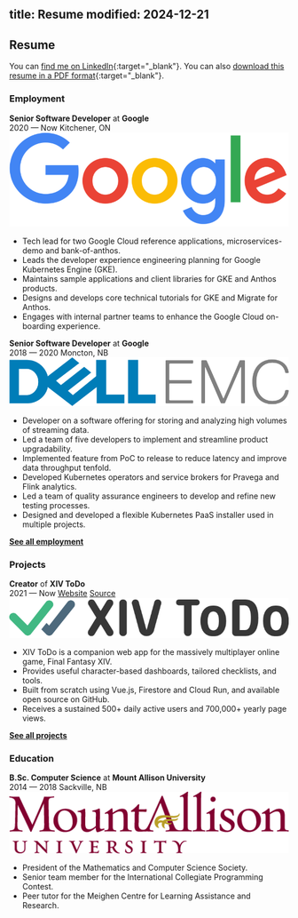 title: Resume
modified: 2024-12-21
---

## <i class="fa-duotone fa-light fa-memo-circle-info me-1"></i> Resume

You can [find me on LinkedIn](https://www.linkedin.com/in/olivi-eh/){:target="_blank"}. You can also [download this resume in a PDF format](/static/assets/OlivierBourgeois-Resume.pdf){:target="_blank"}.

### Employment

<!-- IFTTT: Update /employment too -->

<div class="resume-cards-group">
  <div class="resume-card">
    <div class="resume-card-header">
      <div>
        <b>Senior Software Developer</b> at <b>Google</b><br>
        <span class="me-2 no-wrap"><i class="fa-regular fa-calendar me-1"></i>2020 — Now</span>
        <span class="me-2 no-wrap"><i class="fa-regular fa-location-dot me-1"></i>Kitchener, ON</span>
      </div>
      <img class="no-radius h-40 d-sm-none" src="/static/assets/logo-google.png" alt="Logo for Google">
    </div>
    <div class="resume-card-content">
      <ul>
        <li>Tech lead for two Google Cloud reference applications, microservices-demo and bank-of-anthos.</li>
        <li>Leads the developer experience engineering planning for Google Kubernetes Engine (GKE).</li>
        <li>Maintains sample applications and client libraries for GKE and Anthos products.</li>
        <li>Designs and develops core technical tutorials for GKE and Migrate for Anthos.</li>
        <li>Engages with internal partner teams to enhance the Google Cloud on-boarding experience.</li>
      </ul>
    </div>
  </div>

  <div class="resume-card">
    <div class="resume-card-header">
      <div>
        <b>Senior Software Developer</b> at <b>Google</b><br>
        <span class="me-2 no-wrap"><i class="fa-regular fa-calendar me-1"></i>2018 — 2020</span>
        <span class="me-2 no-wrap"><i class="fa-regular fa-location-dot me-1"></i>Moncton, NB</span>
      </div>
      <img class="no-radius h-30 d-sm-none" src="/static/assets/logo-dell-emc.png" alt="Logo for Dell EMC">
    </div>
    <div class="resume-card-content">
      <ul>
        <li>Developer on a software offering for storing and analyzing high volumes of streaming data.</li>
        <li>Led a team of five developers to implement and streamline product upgradability.</li>
        <li>Implemented feature from PoC to release to reduce latency and improve data throughput tenfold.</li>
        <li>Developed Kubernetes operators and service brokers for Pravega and Flink analytics.</li>
        <li>Led a team of quality assurance engineers to develop and refine new testing processes.</li>
        <li>Designed and developed a flexible Kubernetes PaaS installer used in multiple projects.</li>
      </ul>
    </div>
  </div>

  <div class="resume-card">
    <div class="resume-card-header">
      <b><i class="fa-solid fa-angle-right me-1"></i><a href="/employment/">See all employment</a></b>
    </div>
  </div>
</div>

### Projects

<!-- IFTTT: Update /projects too -->

<div class="resume-cards-group">
  <div class="resume-card">
    <div class="resume-card-header">
      <div>
        <b>Creator</b> of <b>XIV ToDo</b><br>
        <span class="me-2 no-wrap"><i class="fa-regular fa-calendar me-1"></i>2021 — Now</span>
        <span class="me-2 no-wrap"><i class="fa-regular fa-link me-1"></i><a href="https://xivtodo.com" target="_blank">Website</a></span>
        <span class="me-2 no-wrap"><i class="fa-brands fa-github me-1"></i><a href="https://github.com/bourgeoisor/xivtodo" target="_blank">Source</a></span>
      </div>
      <img class="no-radius h-30 d-sm-none" src="/static/assets/logo-xivtodo.png" alt="Logo for XIV ToDo">
    </div>
    <div class="resume-card-content">
      <ul>
        <li>XIV ToDo is a companion web app for the massively multiplayer online game, Final Fantasy XIV.</li>
        <li>Provides useful character-based dashboards, tailored checklists, and tools.</li>
        <li>Built from scratch using Vue.js, Firestore and Cloud Run, and available open source on GitHub.</li>
        <li>Receives a sustained 500+ daily active users and 700,000+ yearly page views.</li>
      </ul>
    </div>
  </div>

  <div class="resume-card">
    <div class="resume-card-header">
      <b><i class="fa-solid fa-angle-right me-1"></i><a href="/projects/">See all projects</a></b>
    </div>
  </div>
</div>

### Education

<div class="resume-cards-group">
  <div class="resume-card">
    <div class="resume-card-header">
      <div>
        <b>B.Sc. Computer Science</b> at <b>Mount Allison University</b><br>
        <span class="me-2 no-wrap"><i class="fa-regular fa-calendar me-1"></i>2014 — 2018</span>
        <span class="me-2 no-wrap"><i class="fa-regular fa-location-dot me-1"></i>Sackville, NB</span>
      </div>
      <img class="no-radius h-40 d-sm-none" src="/static/assets/logo-mount-allison.png" alt="Logo for Mount Allison University">
    </div>
    <div class="resume-card-content">
      <ul>
        <li>President of the Mathematics and Computer Science Society.</li>
        <li>Senior team member for the International Collegiate Programming Contest.</li>
        <li>Peer tutor for the Meighen Centre for Learning Assistance and Research.</li>
      </ul>
    </div>
  </div>
</div>
